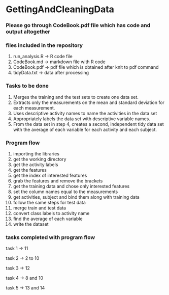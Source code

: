 # GettingAndCleaningData

### Please go through CodeBook.pdf file which has code and output altogether
### files included in the repository
1. run_analysis.R ->  R code file
2. CodeBook.md -> markdown file with R code
3. CodeBook.pdf -> pdf file which is obtained after knit to pdf command
4. tidyData.txt -> data after processing 

### Tasks to be done
1. Merges the training and the test sets to create one data set.
2. Extracts only the measurements on the mean and standard deviation for each measurement.
3. Uses descriptive activity names to name the activities in the data set
4. Appropriately labels the data set with descriptive variable names.
5. From the data set in step 4, creates a second, independent tidy data set with the average of each variable for each activity and each subject.

### Program flow
1. importing the libraries
2. get the working directory
3. get the activity labels
4. get the features
5. get the index of interested features
6. grab the features and remove the brackets
7. get the training data and chose only interested features
8. set the column names equal to the measurements
9. get activities, subject and bind them along with training data
10. follow the same steps for test data
11. merge train and test data
12. convert class labels to activity name
13. find the average of each variable
14. write the dataset

### tasks completed with program flow
task 1 -> 11

task 2 -> 2 to 10

task 3 -> 12

task 4 -> 8 and 10

task 5 -> 13 and 14

